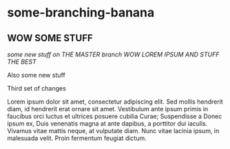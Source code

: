 # some-branching-banana

## WOW SOME STUFF

*some new stuff on THE MASTER branch*
*WOW LOREM IPSUM AND STUFF THE BEST*

Also some new stuff

Third set of changes


Lorem ipsum dolor sit amet, consectetur adipiscing elit. Sed mollis hendrerit diam, id hendrerit erat ornare sit amet. Vestibulum ante ipsum primis in faucibus orci luctus et ultrices posuere cubilia Curae; Suspendisse a Donec ipsum ex, Duis venenatis magna at ante dapibus, a porttitor dui iaculis. Vivamus vitae mattis neque, at vulputate diam. Nunc vitae lacinia ipsum, in malesuada velit. Proin fermentum feugiat dictum.